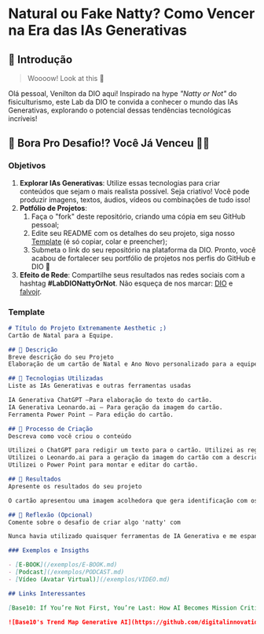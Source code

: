 # Natural ou Fake Natty? Como Vencer na Era das IAs Generativas

## 🚀 Introdução

> Woooow! Look at this 👀

Olá pessoal, Venilton da DIO aqui! Inspirado na hype _"Natty or Not"_ do fisiculturismo, este Lab da DIO te convida a conhecer o mundo das IAs Generativas, explorando o potencial dessas tendências tecnológicas incríveis!

## 🎯 Bora Pro Desafio!? Você Já Venceu 💪🤓

### Objetivos

1. **Explorar IAs Generativas**: Utilize essas tecnologias para criar conteúdos que sejam o mais realista possível. Seja criativo! Você pode produzir imagens, textos, áudios, vídeos ou combinações de tudo isso!
1. **Potfólio de Projetos**:
    1. Faça o "fork" deste repositório, criando uma cópia em seu GitHub pessoal;
    2. Edite seu README com os detalhes do seu projeto, siga nosso [Template](#template) (é só copiar, colar e preencher);
    3. Submeta o link do seu repositório na plataforma da DIO. Pronto, você acabou de fortalecer seu portfólio de projetos nos perfis do GitHub e DIO 🚀
1. **Efeito de Rede**: Compartilhe seus resultados nas redes sociais com a hashtag **#LabDIONattyOrNot**. Não esqueça de nos marcar: [DIO](https://www.linkedin.com/school/dio-makethechange) e [falvojr](https://www.linkedin.com/in/falvojr).

### Template

```markdown
# Título do Projeto Extremamente Aesthetic ;)
Cartão de Natal para a Equipe.

## 📒 Descrição
Breve descrição do seu Projeto
Elaboração de um cartão de Natal e Ano Novo personalizado para a equipe com menção da expectativa de conclusão do Bootcamp Caixa de IA Generativa.

## 🤖 Tecnologias Utilizadas
Liste as IAs Generativas e outras ferramentas usadas

IA Generativa ChatGPT –Para elaboração do texto do cartão.
IA Generativa Leonardo.ai – Para geração da imagem do cartão.
Ferramenta Power Point – Para edição do cartão.

## 🧐 Processo de Criação
Descreva como você criou o conteúdo

Utilizei o ChatGPT para redigir um texto para o cartão. Utilizei as regras FTAE para elaboração de um prompt assertivo. Precisei reformular o prompt algumas vezes e utilizando o mesmo histórico foi possível aprimorar o retorno.
Utilizei o Leonardo.ai para a geração da imagem do cartão com a descrição das minhas colegas de trabalho relacionadas ao tema de programação. Ficou mais aproximado do que eu queria na terceira tentativa.
Utilizei o Power Point para montar e editar do cartão.

## 🚀 Resultados
Apresente os resultados do seu projeto

O cartão apresentou uma imagem acolhedora que gera identificação com os membros da equipe gerando significado para os destinatários.

## 💭 Reflexão (Opcional)
Comente sobre o desafio de criar algo 'natty' com 

Nunca havia utilizado quaisquer ferramentas de IA Generativa e me espantei com a facilidade de “criação”. Mas no fundo do meu coração, me senti uma impostora, principalmente porque se tratou de um cartão de Natal, que pra mim, é algo muito pessoal.

### Exemplos e Insigths

- [E-BOOK](/exemplos/E-BOOK.md)
- [Podcast](/exemplos/PODCAST.md)
- [Vídeo (Avatar Virtual)](/exemplos/VIDEO.md)

## Links Interessantes

[Base10: If You’re Not First, You’re Last: How AI Becomes Mission Critical](https://base10.vc/post/generative-ai-mission-critical/)

![Base10's Trend Map Generative AI](https://github.com/digitalinnovationone/lab-natty-or-not/assets/730492/f4df26e8-f8f7-4419-8252-c69d73ea930c)

